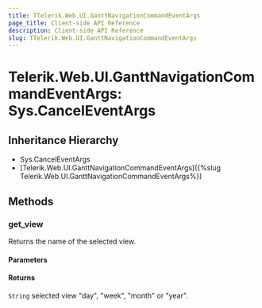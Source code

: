 ```yaml
---
title: TTelerik.Web.UI.GanttNavigationCommandEventArgs
page_title: Client-side API Reference
description: Client-side API Reference
slug: TTelerik.Web.UI.GanttNavigationCommandEventArgs
---
```


# Telerik.Web.UI.GanttNavigationCommandEventArgs: Sys.CancelEventArgs

## Inheritance Hierarchy

* Sys.CancelEventArgs
* [Telerik.Web.UI.GanttNavigationCommandEventArgs]({%slug Telerik.Web.UI.GanttNavigationCommandEventArgs%})

## Methods

### get_view

Returns the name of the selected view. 

#### Parameters

#### Returns

`String` selected view "day", "week", "month" or "year".